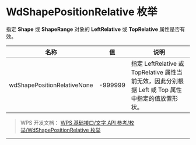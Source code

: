 # WdShapePositionRelative 枚举

指定 **Shape** 或 **ShapeRange** 对象的 **LeftRelative** 或 **TopRelative** 属性是否有效。

| 名称                        | 值      | 说明                                                                                             |
|-----------------------------|---------|--------------------------------------------------------------------------------------------------|
| wdShapePositionRelativeNone | -999999 | 指定 LeftRelative 或 TopRelative 属性当前无效，因此分别根据 Left 或 Top 属性中指定的值放置形状。 |

> WPS 开发文档： [WPS 基础接口/文字 API 参考/枚举/WdShapePositionRelative 枚举](https://qn.cache.wpscdn.cn/encs/doc/office_v19/topics/WPS%20%E5%9F%BA%E7%A1%80%E6%8E%A5%E5%8F%A3/%E6%96%87%E5%AD%97%20API%20%E5%8F%82%E8%80%83/%E6%9E%9A%E4%B8%BE/WdShapePositionRelative%20%E6%9E%9A%E4%B8%BE.html)

------------------------------------------------------------------------
